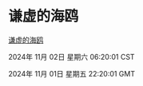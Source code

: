 # 谦虚的海鸥
[谦虚的海鸥](http://219.139.197.74:56308/qxdho/course/base/hotlink/index.php)

2024年 11月 02日 星期六 06:20:01 CST

2024年 11月 01日 星期五 22:20:01 GMT
